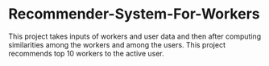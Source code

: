 # Recommender-System-For-Workers
This project takes inputs of workers and user data and then after computing similarities among the workers and among the users. This project recommends top 10 workers to the active user.
